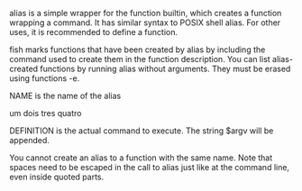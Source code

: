 alias is a simple wrapper for the function builtin, 
which creates a function wrapping a command. 
It has similar syntax to POSIX shell alias. 
For other uses, it is recommended to define a function.

fish marks functions that have been created by alias by 
including the command used to create them in the function 
description. You can list alias-created functions by running alias without 
arguments. They must be erased using functions -e.

NAME is the name of the alias

um dois tres quatro

DEFINITION is the actual command to execute. 
The string $argv will be appended.

You cannot create an alias to a function with the same name.
 Note that spaces need to be escaped in the call to alias just like at the command line, 
 even inside quoted parts.

